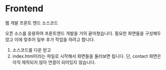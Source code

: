 # Frontend
웹 개발 프론트 엔드 소스코드

오픈 소스를 응용하여 프론트엔드 개발을 거의 끝마쳤습니다.
필요한 화면들을 구성해두었고 이에 맞추어 일부 추가 작업을 하려고 합니다.

1. 소스코드를 다운 받고
2. index.html이라는 파일로 시작해서 화면들을 둘러보면 됩니다.
단, contact 화면은 아직 제작되지 않아 연결이 되어있지 않습니다.
